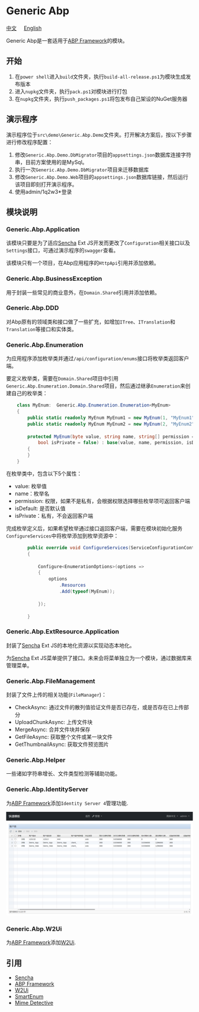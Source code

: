 # Generic Abp
[中文](README_zh-cn.md) &nbsp;&nbsp;&nbsp; [English](README.md)

Generic Abp是一套适用于[ABP Framework](https://github.com/abpframework/abp#readme)的模块。

## 开始

1. 在`power shell`进入`build`文件夹，执行`build-all-release.ps1`为模块生成发布版本
2. 进入`nupkg`文件夹，执行`pack.ps1`对模块进行打包
3. 在`nupkg`文件夹，执行`push_packages.ps1`将包发布自己架设的NuGet服务器

## 演示程序

演示程序位于`src\demo\Generic.Abp.Demo`文件夹。打开解决方案后，按以下步骤进行修改程序配置：
1. 修改`Generic.Abp.Demo.DbMigrator`项目的`appsettings.json`数据库连接字符串，目前方案使用的是MySql。
2. 执行一次`Generic.Abp.Demo.DbMigrator`项目来迁移数据库
3. 修改`Generic.Abp.Demo.Web`项目的`appsettings.json`数据库链接，然后运行该项目即刻打开演示程序。
4. 使用admin/1q2w3*登录

## 模块说明

### Generic.Abp.Application

该模块只要是为了适应[Sencha](https://www.sencha.com) Ext JS开发而更改了`Configuration`相关接口以及`Settings`接口，可通过演示程序的`swagger`查看。

该模块只有一个项目，在Abp应用程序的`HttpApi`引用并添加依赖。

### Generic.Abp.BusinessException

用于封装一些常见的商业意外，在`Domain.Shared`引用并添加依赖。

### Generic.Abp.DDD

对Abp原有的领域类和接口做了一些扩充，如增加`ITree`、`ITranslation`和`Translation`等接口和实体类。

### Generic.Abp.Enumeration

为应用程序添加枚举类并通过`/api/configuration/enums`接口将枚举类返回客户端。

要定义枚举类，需要在`Domain.Shared`项目中引用`Generic.Abp.Enumeration.Domain.Shared`项目，然后通过继承`Enumeration`来创建自己的枚举类：
```C#
    class MyEnum:  Generic.Abp.Enumeration.Enumeration<MyEnum>
    {
        public static readonly MyEnum MyEnum1 = new MyEnum(1, "MyEnum1", isDefault: true);
        public static readonly MyEnum MyEnum2 = new MyEnum(2, "MyEnum2");

        protected MyEnum(byte value, string name, string[] permission = null, bool isDefault = false,
            bool isPrivate = false) : base(value, name, permission, isDefault, isPrivate)
        {
        }
    }

```

在枚举类中，包含以下5个属性：

- value: 枚举值
- name：枚举名
- permission: 权限，如果不是私有，会根据权限选择哪些枚举项可返回客户端
- isDefault: 是否默认值
- isPrivate：私有，不会返回客户端

完成枚举定义后，如果希望枚举通过接口返回客户端，需要在模块初始化服务`ConfigureServices`中将枚举添加到枚举资源中：
```C#
        public override void ConfigureServices(ServiceConfigurationContext context)
        {

            Configure<EnumerationOptions>(options =>
            {
                options
                    .Resources
                    .Add(typeof(MyEnum));

            });

        }
```


### Generic.Abp.ExtResource.Application

封装了[Sencha](https://www.sencha.com) Ext JS的本地化资源以实现动态本地化。

为[Sencha](https://www.sencha.com) Ext JS菜单提供了接口。未来会将菜单独立为一个模块，通过数据库来管理菜单。

### Generic.Abp.FileManagement

封装了文件上传的相关功能(`FileManager`)：

- CheckAsync: 通过文件的散列值验证文件是否已存在，或是否存在已上传部分
- UploadChunkAsync: 上传文件块
- MergeAsync: 合并文件块并保存
- GetFileAsync: 获取整个文件或某一块文件
- GetThumbnailAsync: 获取文件预览图片

### Generic.Abp.Helper

一些诸如字符串增长、文件类型检测等辅助功能。

### Generic.Abp.IdentityServer

为[ABP Framework](https://github.com/abpframework/abp#readme)添加`Identity Server 4`管理功能.

![Clients](docs/images/identityserver.png)


### Generic.Abp.W2Ui

为[ABP Framework](https://github.com/abpframework/abp#readme)添加[W2Ui](https://github.com/vitmalina/w2ui/).

## 引用

- [Sencha](https://www.sencha.com)
- [ABP Framework](https://github.com/abpframework/abp#readme)
- [W2Ui](https://github.com/vitmalina/w2ui/) 
- [SmartEnum](https://github.com/ardalis/SmartEnum)
- [Mime Detective](https://github.com/Muraad/Mime-Detective)